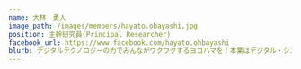 ```yaml
---
name: 大林　勇人
image_path: /images/members/hayato.obayashi.jpg
position: 主幹研究員(Principal Researcher)
facebook_url: https://www.facebook.com/hayato.ohbayashi
blurb: デジタルテクノロジーの力でみんながワクワクするヨコハマを！本業はデジタル・システムコンサルタント。専門分野：VR/ARはじめ先端テクノロジーを用いた社会構想・事業デザイン・未来洞察、デジタル・情報システムデザインなど。Code for YOKOKOHAMA 主幹研究員
---
```

